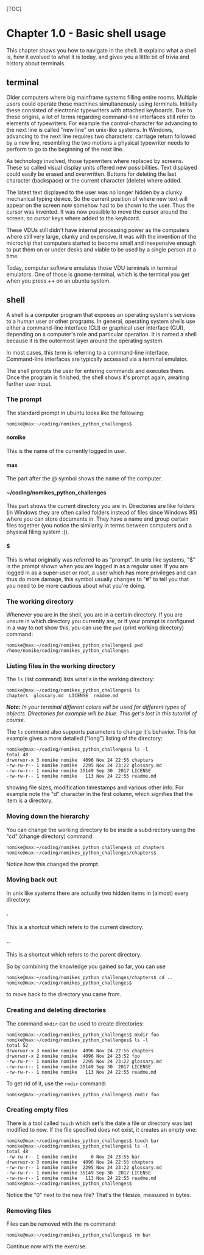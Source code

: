 [TOC]

# Chapter 1.0 - Basic shell usage

This chapter shows you how to navigate in the shell. It explains what a shell is, how it evolved to what it is today, and gives you a little bit of trivia and history about terminals.

## terminal
Older computers where big mainframe systems filling entire rooms. Multiple users could operate those machines simultaneously using terminals. Initially these consisted of electronic typewriters with attached keyboards. Due to these origins, a lot of terms regarding command-line interfaces still refer to elements of typewriters. For example the control-character for advancing to the next line is called "new line" on unix-like systems. In Windows, advancing to the next line requires two characters: carriage return followed by a new line, resembling the two motions a physical typewriter needs to perform to go to the beginning of the next line.

As technology involved, those typewriters where replaced by screens. These so called visual display units offered new possibilities. Text displayed could easily be erased and overwritten. Buttons for deleting the last character (backspace) or the current character (delete) where added.

The latest text displayed to the user was no longer hidden by a clunky mechanical typing device. So the current position of where new text will appear on the screen now somehow had to be shown to the user. Thus the cursor was invented. It was now possible to move the cursor around the screen, so cursor keys where added to the keyboard.

These VDUs still didn't have internal processing power as the computers where still very large, clunky and expensive. It was with the invention of the microchip that computers started to become small and inexpensive enough to put them on or under desks and viable to be used by a single person at a time.

Today, computer software emulates those VDU terminals in terminal emulators. One of those is gnome-terminal, which is the terminal you get when you press <ctrl>+<alt>+<t> on an ubuntu system.


## shell

A shell is a computer program that exposes an operating system's services to a human user or other programs. In general, operating system shells use either a command-line interface (CLI) or graphical user interface (GUI), depending on a computer's role and particular operation. It is named a shell because it is the outermost layer around the operating system.

In most cases, this term is referring to a command-line interface.
Command-line interfaces are typically accessed via a terminal emulator.

The shell prompts the user for entering commands and executes them. Once the program is finished, the shell shows it's prompt again, awaiting further user input.

### The prompt

The standard prompt in ubuntu looks like the following:

```
nomike@max:~/coding/nomikes_python_challenges$ 
```

#### nomike

This is the name of the currently logged in user.

#### max

The part after the @ symbol shows the name of the computer.

#### ~/coding/nomikes_python_challenges

This part shows the current directory you are in. Directories are like folders (in Windows they are often called folders instead of files since Windows 95) where you can store documents in. They have a name and group certain files together (you notice the similarity in terms between computers and a physical filing system :)).

#### $

This is what originally was referred to as "prompt". In unix like systems, "$" is the prompt shown when you are logged in as a regular user. If you are logged in as a super-user or root, a user which has more privileges and can thus do more damage, this symbol usually changes to "#" to tell you that you need to be more cautious about what you're doing.


### The working directory

Whenever you are in the shell, you are in a certain directory.
If you are unsure in which directory you currently are, or if your prompt is configured in a way to not show this, you can use the `pwd` (print working directory) command:

```
nomike@max:~/coding/nomikes_python_challenges$ pwd
/home/nomike/coding/nomikes_python_challenges
```
### Listing files in the working directory

The `ls` (list command) lists what's in the working directory:

```
nomike@max:~/coding/nomikes_python_challenges$ ls
chapters  glossary.md  LICENSE  readme.md
```
***Note:** In your terminal different colors will be used for different types of objects. Directories for example will be blue. This get's lost in this tutorial of course.*

The `ls` command also supports parameters to change it's behavior. This for example gives a more detailed ("long") listing of the directory:

```
nomike@max:~/coding/nomikes_python_challenges$ ls -l
total 48
drwxrwxr-x 3 nomike nomike  4096 Nov 24 22:56 chapters
-rw-rw-r-- 1 nomike nomike  2295 Nov 24 23:22 glossary.md
-rw-rw-r-- 1 nomike nomike 35149 Sep 30  2017 LICENSE
-rw-rw-r-- 1 nomike nomike   113 Nov 24 22:55 readme.md
```

showing file sizes, modification timestamps and various other info.
For example note the "d" character in the first column, which signifies that the item is a directory.

### Moving down the hierarchy
You can change the working directory to be inside a subdirectory using the "cd" (change directory) command:

```
nomike@max:~/coding/nomikes_python_challenges$ cd chapters
nomike@max:~/coding/nomikes_python_challenges/chapters$ 
```

Notice how this changed the prompt.

### Moving back out
In unix like systems there are actually two hidden items in (almost) every directory:

#### .
This is a shortcut which refers to the current directory.

#### ..
This is a shortcut which refers to the parent directory.

So by combining the knowledge you gained so far, you can use

```
nomike@max:~/coding/nomikes_python_challenges/chapters$ cd ..
nomike@max:~/coding/nomikes_python_challenges$ 
```
to move back to the directory you came from.

### Creating and deleting directories

The command `mkdir` can be used to create directories:

```
nomike@max:~/coding/nomikes_python_challenges$ mkdir foo
nomike@max:~/coding/nomikes_python_challenges$ ls -l
total 52
drwxrwxr-x 3 nomike nomike  4096 Nov 24 22:56 chapters
drwxrwxr-x 2 nomike nomike  4096 Nov 24 23:52 foo
-rw-rw-r-- 1 nomike nomike  2295 Nov 24 23:22 glossary.md
-rw-rw-r-- 1 nomike nomike 35149 Sep 30  2017 LICENSE
-rw-rw-r-- 1 nomike nomike   113 Nov 24 22:55 readme.md
```

To get rid of it, use the `rmdir` command:

```
nomike@max:~/coding/nomikes_python_challenges$ rmdir foo
```

### Creating empty files

There is a tool called `touch` which set's the date a file or directory was last modified to now. If the file specified does not exist, it creates an empty one:

```
nomike@max:~/coding/nomikes_python_challenges$ touch bar
nomike@max:~/coding/nomikes_python_challenges$ ls -l
total 48
-rw-rw-r-- 1 nomike nomike     0 Nov 24 23:55 bar
drwxrwxr-x 3 nomike nomike  4096 Nov 24 22:56 chapters
-rw-rw-r-- 1 nomike nomike  2295 Nov 24 23:22 glossary.md
-rw-rw-r-- 1 nomike nomike 35149 Sep 30  2017 LICENSE
-rw-rw-r-- 1 nomike nomike   113 Nov 24 22:55 readme.md
nomike@max:~/coding/nomikes_python_challenges$ 
```

Notice the "0" next to the new file? That's the filesize, measured in bytes.

### Removing files

Files can be removed with the `rm` command:

```
nomike@max:~/coding/nomikes_python_challenges$ rm bar
```

Continue now with the exercise.
